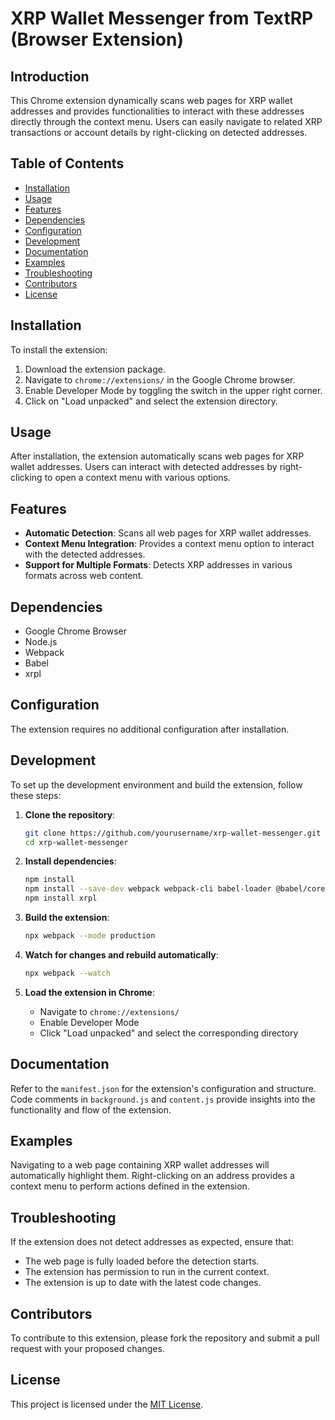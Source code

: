 # XRP Wallet Messenger from TextRP (Browser Extension)

## Introduction
This Chrome extension dynamically scans web pages for XRP wallet addresses and provides functionalities to interact with these addresses directly through the context menu. Users can easily navigate to related XRP transactions or account details by right-clicking on detected addresses.

## Table of Contents
- [Installation](#installation)
- [Usage](#usage)
- [Features](#features)
- [Dependencies](#dependencies)
- [Configuration](#configuration)
- [Development](#development)
- [Documentation](#documentation)
- [Examples](#examples)
- [Troubleshooting](#troubleshooting)
- [Contributors](#contributors)
- [License](#license)

## Installation
To install the extension:

1. Download the extension package.
2. Navigate to `chrome://extensions/` in the Google Chrome browser.
3. Enable Developer Mode by toggling the switch in the upper right corner.
4. Click on "Load unpacked" and select the extension directory.

## Usage
After installation, the extension automatically scans web pages for XRP wallet addresses. Users can interact with detected addresses by right-clicking to open a context menu with various options.

## Features
- **Automatic Detection**: Scans all web pages for XRP wallet addresses.
- **Context Menu Integration**: Provides a context menu option to interact with the detected addresses.
- **Support for Multiple Formats**: Detects XRP addresses in various formats across web content.

## Dependencies
- Google Chrome Browser
- Node.js
- Webpack
- Babel
- xrpl


## Configuration
The extension requires no additional configuration after installation.

## Development
To set up the development environment and build the extension, follow these steps:

1. **Clone the repository**:
    ```sh
    git clone https://github.com/yourusername/xrp-wallet-messenger.git
    cd xrp-wallet-messenger
    ```

2. **Install dependencies**:
    ```sh
    npm install
    npm install --save-dev webpack webpack-cli babel-loader @babel/core @babel/preset-env
    npm install xrpl
    ```

3. **Build the extension**:
    ```sh
    npx webpack --mode production
    ```

4. **Watch for changes and rebuild automatically**:
    ```sh
    npx webpack --watch
    ```

5. **Load the extension in Chrome**:
    - Navigate to `chrome://extensions/`
    - Enable Developer Mode
    - Click "Load unpacked" and select the corresponding directory

## Documentation
Refer to the `manifest.json` for the extension's configuration and structure. Code comments in `background.js` and `content.js` provide insights into the functionality and flow of the extension.

## Examples
Navigating to a web page containing XRP wallet addresses will automatically highlight them. Right-clicking on an address provides a context menu to perform actions defined in the extension.

## Troubleshooting
If the extension does not detect addresses as expected, ensure that:

- The web page is fully loaded before the detection starts.
- The extension has permission to run in the current context.
- The extension is up to date with the latest code changes.

## Contributors
To contribute to this extension, please fork the repository and submit a pull request with your proposed changes.

## License
This project is licensed under the [MIT License](LICENSE).